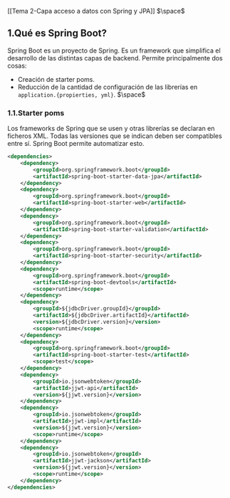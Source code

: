 [[Tema 2-Capa acceso a datos con Spring y JPA]]
$\space$
## 1.Qué es Spring Boot?
Spring Boot es un proyecto de Spring. Es un framework que simplifica el desarrollo de las distintas capas de backend. Permite principalmente dos cosas:
+ Creación de starter poms.
+ Reducción de la cantidad de configuración de las librerías en `application.{propierties, yml}`.
$\space$
### 1.1.Starter poms
Los frameworks de Spring que se usen y otras librerías se declaran en ficheros XML. Todas las versiones que se indican deben ser compatibles entre sí. Spring Boot permite automatizar esto.

```xml
<dependencies>
    <dependency>
        <groupId>org.springframework.boot</groupId>
        <artifactId>spring-boot-starter-data-jpa</artifactId>
    </dependency>
    <dependency>
        <groupId>org.springframework.boot</groupId>
        <artifactId>spring-boot-starter-web</artifactId>
    </dependency>
    <dependency>
        <groupId>org.springframework.boot</groupId>
        <artifactId>spring-boot-starter-validation</artifactId>
    </dependency>
    <dependency>
        <groupId>org.springframework.boot</groupId>
        <artifactId>spring-boot-starter-security</artifactId>
    </dependency>
    <dependency>
        <groupId>org.springframework.boot</groupId>
        <artifactId>spring-boot-devtools</artifactId>
        <scope>runtime</scope>
    </dependency>
    <dependency>
        <groupId>${jdbcDriver.groupId}</groupId>
        <artifactId>${jdbcDriver.artifactId}</artifactId>
        <version>${jdbcDriver.version}</version>
        <scope>runtime</scope>
    </dependency>
    <dependency>
        <groupId>org.springframework.boot</groupId>
        <artifactId>spring-boot-starter-test</artifactId>
        <scope>test</scope>
    </dependency>
    <dependency>
        <groupId>io.jsonwebtoken</groupId>
        <artifactId>jjwt-api</artifactId>
        <version>${jjwt.version}</version>
    </dependency>
    <dependency>
        <groupId>io.jsonwebtoken</groupId>
        <artifactId>jjwt-impl</artifactId>
        <version>${jjwt.version}</version>
        <scope>runtime</scope>
    </dependency>
    <dependency>
        <groupId>io.jsonwebtoken</groupId>
        <artifactId>jjwt-jackson</artifactId>
        <version>${jjwt.version}</version>
        <scope>runtime</scope>
    </dependency>
</dependencies>
```



